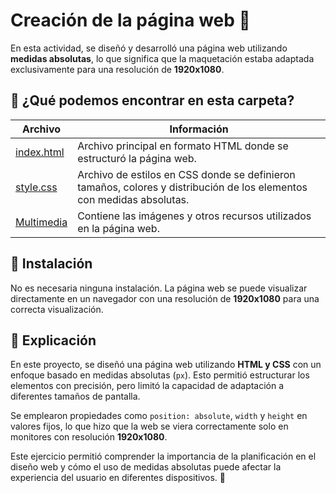 # Creación de la página web 📄  

En esta actividad, se diseñó y desarrolló una página web utilizando **medidas absolutas**, lo que significa que la maquetación estaba adaptada exclusivamente para una resolución de **1920x1080**.  

## 📂 ¿Qué podemos encontrar en esta carpeta?  

| Archivo | Información |  
|---------|------------|  
| [index.html](https://github.com/Mvteiio/HTML_S1_RomanMateo/blob/master/Dia8/index.html) | Archivo principal en formato HTML donde se estructuró la página web. |  
| [style.css](https://github.com/Mvteiio/HTML_S1_RomanMateo/blob/master/Dia8/style/style.css) | Archivo de estilos en CSS donde se definieron tamaños, colores y distribución de los elementos con medidas absolutas. |  
| [Multimedia](https://github.com/Mvteiio/HTML_S1_RomanMateo/tree/master/Dia8/imagenes) | Contiene las imágenes y otros recursos utilizados en la página web. |  

## 🔧 Instalación  

No es necesaria ninguna instalación. La página web se puede visualizar directamente en un navegador con una resolución de **1920x1080** para una correcta visualización.  

## 📝 Explicación  

En este proyecto, se diseñó una página web utilizando **HTML y CSS** con un enfoque basado en medidas absolutas (`px`). Esto permitió estructurar los elementos con precisión, pero limitó la capacidad de adaptación a diferentes tamaños de pantalla.  

Se emplearon propiedades como `position: absolute`, `width` y `height` en valores fijos, lo que hizo que la web se viera correctamente solo en monitores con resolución **1920x1080**.  

Este ejercicio permitió comprender la importancia de la planificación en el diseño web y cómo el uso de medidas absolutas puede afectar la experiencia del usuario en diferentes dispositivos. 🚀  
